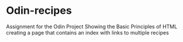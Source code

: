 # Odin-recipes
Assignment for the Odin Project
Showing the Basic Principles of HTML 
creating a page that contains an index with  links to multiple recipes
